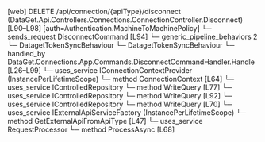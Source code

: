 [web] DELETE /api/connection/{apiType}/disconnect  (DataGet.Api.Controllers.Connections.ConnectionController.Disconnect)  [L90–L98] [auth=Authentication.MachineToMachinePolicy]
  └─ sends_request DisconnectCommand [L94]
    └─ generic_pipeline_behaviors 2
      └─ DatagetTokenSyncBehaviour
      └─ DatagetTokenSyncBehaviour
    └─ handled_by DataGet.Connections.App.Commands.DisconnectCommandHandler.Handle [L26–L99]
      └─ uses_service IConnectionContextProvider (InstancePerLifetimeScope)
        └─ method ConnectionContext [L64]
      └─ uses_service IControlledRepository<Connection>
        └─ method WriteQuery [L77]
      └─ uses_service IControlledRepository<FileToken>
        └─ method WriteQuery [L92]
      └─ uses_service IControlledRepository<UserToken>
        └─ method WriteQuery [L70]
      └─ uses_service IExternalApiServiceFactory (InstancePerLifetimeScope)
        └─ method GetExternalApiFromApiType [L47]
      └─ uses_service RequestProcessor
        └─ method ProcessAsync [L68]

